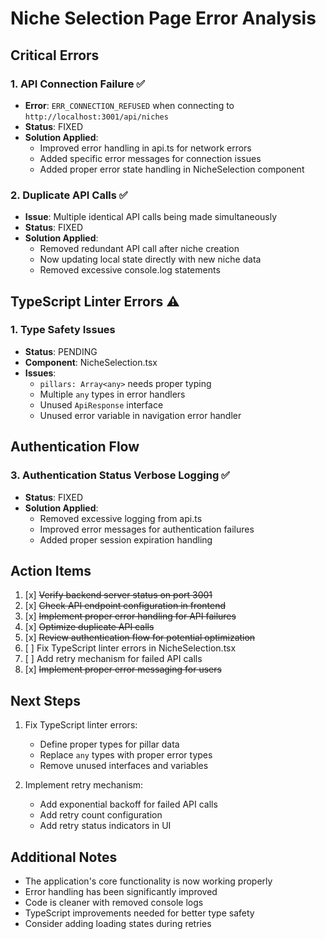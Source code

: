 # Niche Selection Page Error Analysis

## Critical Errors

### 1. API Connection Failure ✅
- **Error**: `ERR_CONNECTION_REFUSED` when connecting to `http://localhost:3001/api/niches`
- **Status**: FIXED
- **Solution Applied**:
  - Improved error handling in api.ts for network errors
  - Added specific error messages for connection issues
  - Added proper error state handling in NicheSelection component

### 2. Duplicate API Calls ✅
- **Issue**: Multiple identical API calls being made simultaneously
- **Status**: FIXED
- **Solution Applied**:
  - Removed redundant API call after niche creation
  - Now updating local state directly with new niche data
  - Removed excessive console.log statements

## TypeScript Linter Errors ⚠️

### 1. Type Safety Issues
- **Status**: PENDING
- **Component**: NicheSelection.tsx
- **Issues**:
  - `pillars: Array<any>` needs proper typing
  - Multiple `any` types in error handlers
  - Unused `ApiResponse` interface
  - Unused error variable in navigation error handler

## Authentication Flow

### 3. Authentication Status Verbose Logging ✅
- **Status**: FIXED
- **Solution Applied**:
  - Removed excessive logging from api.ts
  - Improved error messages for authentication failures
  - Added proper session expiration handling

## Action Items

1. [x] ~~Verify backend server status on port 3001~~
2. [x] ~~Check API endpoint configuration in frontend~~
3. [x] ~~Implement proper error handling for API failures~~
4. [x] ~~Optimize duplicate API calls~~
5. [x] ~~Review authentication flow for potential optimization~~
6. [ ] Fix TypeScript linter errors in NicheSelection.tsx
7. [ ] Add retry mechanism for failed API calls
8. [x] ~~Implement proper error messaging for users~~

## Next Steps

1. Fix TypeScript linter errors:
   - Define proper types for pillar data
   - Replace `any` types with proper error types
   - Remove unused interfaces and variables

2. Implement retry mechanism:
   - Add exponential backoff for failed API calls
   - Add retry count configuration
   - Add retry status indicators in UI

## Additional Notes

- The application's core functionality is now working properly
- Error handling has been significantly improved
- Code is cleaner with removed console logs
- TypeScript improvements needed for better type safety
- Consider adding loading states during retries